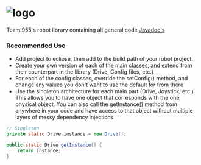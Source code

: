 ![logo](https://raw.githubusercontent.com/FRC-Team-955/Team955RobotLib/master/docs/logo.png)
=====
Team 955's robot library containing all general code
[Javadoc's](https://frc-team-955.github.io/Team955RobotLib/)

### Recommended Use

- Add project to eclipse, then add to the build path of your robot project.
- Create your own version of each of the main classes, and extend from their counterpart in the library (Drive, Config files, etc.)
- For each of the config classes, override the setConfig() method, and change any values you don't want to use the default for from there
- Use the singleton architecture for each main part (Drive, Joystick, etc.). This allows you to have one object that corresponds with the one physical object. You can also call the getInstance() method from anywhere in your code and have access to that object without multiple layers of messy dependency injections

```Java
// Singleton
private static Drive instance = new Drive();

public static Drive getInstance() {
	return instance;
}
```